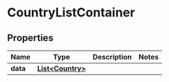 

# CountryListContainer


## Properties

| Name | Type | Description | Notes |
|------------ | ------------- | ------------- | -------------|
|**data** | [**List&lt;Country&gt;**](Country.md) |  |  |



